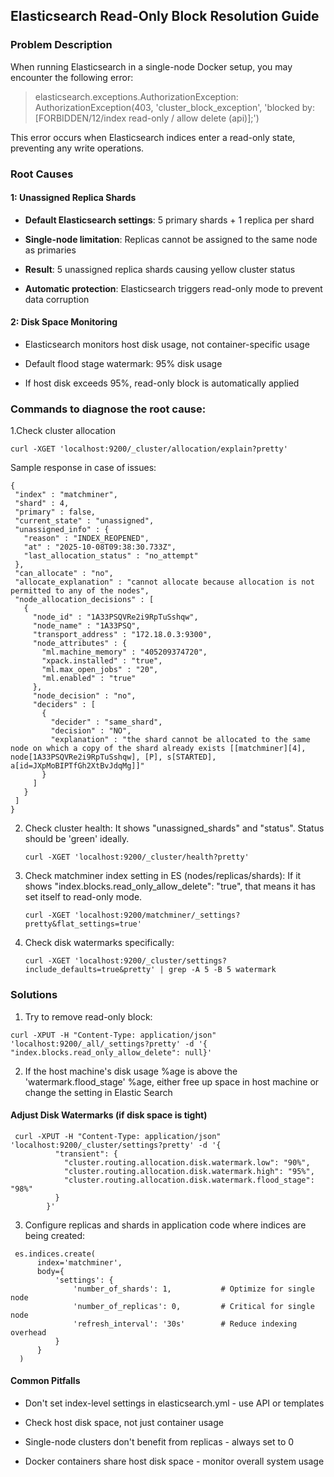 ## Elasticsearch Read-Only Block Resolution Guide

### Problem Description

When running Elasticsearch in a single-node Docker setup, you may encounter the following error:

> elasticsearch.exceptions.AuthorizationException:
> AuthorizationException(403, 'cluster_block_exception', 'blocked by:
> [FORBIDDEN/12/index read-only / allow delete (api)];')

This error occurs when Elasticsearch indices enter a read-only state, preventing any write operations.
### Root Causes

#### 1: Unassigned Replica Shards

-   **Default Elasticsearch settings**: 5 primary shards + 1 replica per shard
    
-   **Single-node limitation**: Replicas cannot be assigned to the same node as primaries
    
-   **Result**: 5 unassigned replica shards causing yellow cluster status
    
-   **Automatic protection**: Elasticsearch triggers read-only mode to prevent data corruption

#### 2: Disk Space Monitoring

-   Elasticsearch monitors host disk usage, not container-specific usage
    
-   Default flood stage watermark: 95% disk usage
    
-   If host disk exceeds 95%, read-only block is automatically applied

### Commands to diagnose the root cause:

 1.Check cluster allocation

 ```curl -XGET 'localhost:9200/_cluster/allocation/explain?pretty'```

 Sample response in case of issues:

 ```
 {
  "index" : "matchminer",
  "shard" : 4,
  "primary" : false,
  "current_state" : "unassigned",
  "unassigned_info" : {
    "reason" : "INDEX_REOPENED",
    "at" : "2025-10-08T09:38:30.733Z",
    "last_allocation_status" : "no_attempt"
  },
  "can_allocate" : "no",
  "allocate_explanation" : "cannot allocate because allocation is not permitted to any of the nodes",
  "node_allocation_decisions" : [
    {
      "node_id" : "1A33PSQVRe2i9RpTuSshqw",
      "node_name" : "1A33PSQ",
      "transport_address" : "172.18.0.3:9300",
      "node_attributes" : {
        "ml.machine_memory" : "405209374720",
        "xpack.installed" : "true",
        "ml.max_open_jobs" : "20",
        "ml.enabled" : "true"
      },
      "node_decision" : "no",
      "deciders" : [
        {
          "decider" : "same_shard",
          "decision" : "NO",
          "explanation" : "the shard cannot be allocated to the same node on which a copy of the shard already exists [[matchminer][4], node[1A33PSQVRe2i9RpTuSshqw], [P], s[STARTED], a[id=JXpMoBIPTfGh2XtBvJdqMg]]"
        }
      ]
    }
  ]
}
```

 2. Check cluster health:
 It shows "unassigned_shards" and "status". Status should be 'green' ideally.

    ```curl -XGET 'localhost:9200/_cluster/health?pretty'```

 3. Check matchminer index setting in ES (nodes/replicas/shards):
 If it shows "index.blocks.read_only_allow_delete": "true", that means it has set itself to read-only mode.

    ```curl -XGET 'localhost:9200/matchminer/_settings?pretty&flat_settings=true'```

4. Check disk watermarks specifically:

    ```curl -XGET 'localhost:9200/_cluster/settings?include_defaults=true&pretty' | grep -A 5 -B 5 watermark```

### Solutions
1. Try to remove read-only block:

```
curl -XPUT -H "Content-Type: application/json" 'localhost:9200/_all/_settings?pretty' -d '{  "index.blocks.read_only_allow_delete": null}'
```

2. If the host machine's disk usage %age is above the 'watermark.flood_stage' %age, either free up space in host machine or change the setting in Elastic Search
#### Adjust Disk Watermarks (if disk space is tight)

```
 curl -XPUT -H "Content-Type: application/json" 'localhost:9200/_cluster/settings?pretty' -d '{
          "transient": {
            "cluster.routing.allocation.disk.watermark.low": "90%",
            "cluster.routing.allocation.disk.watermark.high": "95%", 
            "cluster.routing.allocation.disk.watermark.flood_stage": "98%"
          }
        }'
```
3. Configure replicas and shards in application code where indices are being created:

```
 es.indices.create(
      index='matchminer',
      body={
          'settings': {
              'number_of_shards': 1,           # Optimize for single node
              'number_of_replicas': 0,         # Critical for single node
              'refresh_interval': '30s'        # Reduce indexing overhead
          }
      }
  )
```

#### Common Pitfalls
- Don't set index-level settings in elasticsearch.yml - use API or templates

- Check host disk space, not just container usage

- Single-node clusters don't benefit from replicas - always set to 0

- Docker containers share host disk space - monitor overall system usage
